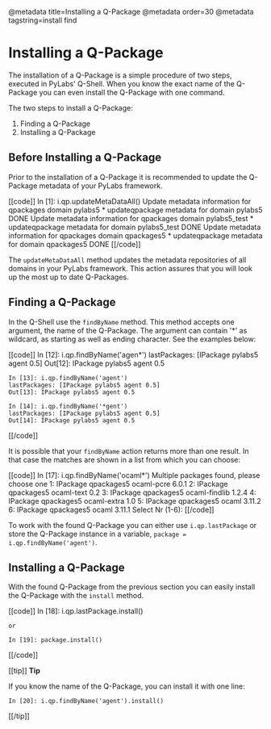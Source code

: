 @metadata title=Installing a Q-Package
@metadata order=30
@metadata tagstring=install find

# Installing a Q-Package
The installation of a Q-Package is a simple procedure of two steps, executed in PyLabs' Q-Shell. When you know the exact name of the Q-Package you can even install the Q-Package with one command.

The two steps to install a Q-Package:
1. Finding a Q-Package
2. Installing a Q-Package


## Before Installing a Q-Package
Prior to the installation of a Q-Package it is recommended to update the Q-Package metadata of your PyLabs framework.

[[code]]
    In [1]: i.qp.updateMetaDataAll()
     Update metadata information for qpackages domain pylabs5
     * updateqpackage metadata for domain pylabs5                DONE
     Update metadata information for qpackages domain pylabs5_test
     * updateqpackage metadata for domain pylabs5_test           DONE
     Update metadata information for qpackages domain qpackages5
     * updateqpackage metadata for domain qpackages5             DONE
[[/code]]

The `updateMetaDataAll` method updates the metadata repositories of all domains in your PyLabs framework. This action assures that you will look up the most up to date Q-Packages.


## Finding a Q-Package
In the Q-Shell use the `findByName` method. This method accepts one argument, the name of the Q-Package. The argument can contain '*' as wildcard, as starting as well as ending character. See the examples below:

[[code]]
    In [12]: i.qp.findByName('agen*')
    lastPackages: [IPackage pylabs5 agent 0.5]
    Out[12]: IPackage pylabs5 agent 0.5
    
    In [13]: i.qp.findByName('agent')
    lastPackages: [IPackage pylabs5 agent 0.5]
    Out[13]: IPackage pylabs5 agent 0.5
    
    In [14]: i.qp.findByName('*gent')
    lastPackages: [IPackage pylabs5 agent 0.5]
    Out[14]: IPackage pylabs5 agent 0.5
[[/code]]

It is possible that your `findByName` action returns more than one result. In that case the matches are shown in a list from which you can choose:

[[code]]
    In [17]: i.qp.findByName('ocaml*')
     Multiple packages found, please choose one
        1: IPackage qpackages5 ocaml-pcre 6.0.1
        2: IPackage qpackages5 ocaml-text 0.2
        3: IPackage qpackages5 ocaml-findlib 1.2.4
        4: IPackage qpackages5 ocaml-extra 1.0
        5: IPackage qpackages5 ocaml 3.11.2
        6: IPackage qpackages5 ocaml 3.11.1
        Select Nr (1-6):
[[/code]]

To work with the found Q-Package you can either use `i.qp.lastPackage` or store the Q-Package instance in a variable, `package = i.qp.findByName('agent')`.


## Installing a Q-Package
With the found Q-Package from the previous section you can easily install the Q-Package with the `install` method.

[[code]]
    In [18]: i.qp.lastPackage.install()
    
    or
    
    In [19]: package.install()
[[/code]]

[[tip]]
**Tip**

If you know the name of the Q-Package, you can install it with one line:

    In [20]: i.qp.findByName('agent').install()
[[/tip]]